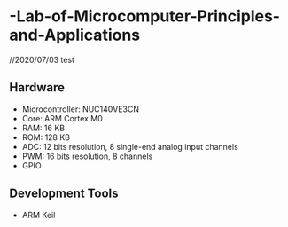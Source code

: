 # -Lab-of-Microcomputer-Principles-and-Applications
//2020/07/03 test
## Hardware
  * Microcontroller: NUC140VE3CN
  * Core: ARM Cortex M0
  * RAM: 16 KB
  * ROM: 128 KB
  * ADC: 12 bits resolution, 8 single-end analog input channels
  * PWM: 16 bits resolution, 8 channels
  * GPIO
## Development Tools
  * ARM Keil
